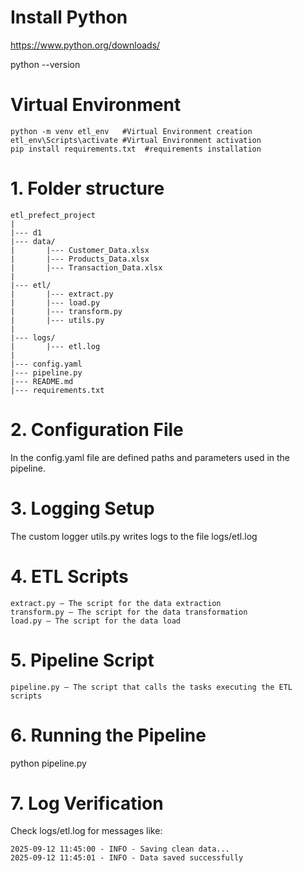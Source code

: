 # Install Python
https://www.python.org/downloads/

python --version 

# Virtual Environment
```plaintext
python -m venv etl_env   #Virtual Environment creation
etl_env\Scripts\activate #Virtual Environment activation
pip install requirements.txt  #requirements installation
```

# 1. Folder structure
```plaintext
etl_prefect_project
|
|--- d1
|--- data/
|       |--- Customer_Data.xlsx
|       |--- Products_Data.xlsx
|       |--- Transaction_Data.xlsx
|
|--- etl/
|       |--- extract.py
|       |--- load.py
|       |--- transform.py
|       |--- utils.py
|
|--- logs/
|       |--- etl.log
|
|--- config.yaml
|--- pipeline.py
|--- README.md
|--- requirements.txt
```
# 2. Configuration File

In the config.yaml file are defined paths and parameters used in the pipeline.

# 3. Logging Setup

The custom logger utils.py writes logs to the file logs/etl.log

# 4. ETL Scripts
```plaintext
extract.py – The script for the data extraction
transform.py – The script for the data transformation
load.py – The script for the data load
```
# 5. Pipeline Script

```plaintext
pipeline.py – The script that calls the tasks executing the ETL scripts
```

# 6. Running the Pipeline
python pipeline.py

# 7. Log Verification

Check logs/etl.log for messages like:
```plaintext
2025-09-12 11:45:00 - INFO - Saving clean data...
2025-09-12 11:45:01 - INFO - Data saved successfully
```